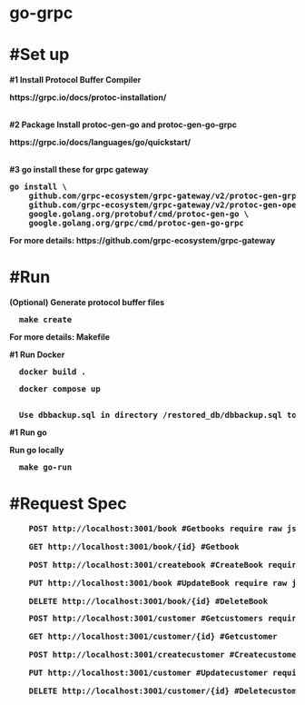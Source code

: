 # go-grpc
<h1>#Set up</h1>
<b>#1 Install Protocol Buffer Compiler
<p>https://grpc.io/docs/protoc-installation/</p>
<br/>
<b>#2 Package Install protoc-gen-go and protoc-gen-go-grpc</b>
<p>https://grpc.io/docs/languages/go/quickstart/</p>
<br/>
<b>#3 go install these for grpc gateway</b>
<pre>
go install \
    github.com/grpc-ecosystem/grpc-gateway/v2/protoc-gen-grpc-gateway \
    github.com/grpc-ecosystem/grpc-gateway/v2/protoc-gen-openapiv2 \
    google.golang.org/protobuf/cmd/protoc-gen-go \
    google.golang.org/grpc/cmd/protoc-gen-go-grpc
</pre>
<p>For more details: https://github.com/grpc-ecosystem/grpc-gateway</p>

<h1>#Run</h1>
<b>(Optional) Generate protocol buffer files</b>
<pre>
  make create
</pre>
<p>For more details: Makefile</p>
    
<b>#1 Run Docker</b>
<pre>
  docker build .
</pre>
<pre>
  docker compose up
</pre>
    
<pre> 
  Use dbbackup.sql in directory /restored_db/dbbackup.sql to manually restored DB PORT: "localhost:5435" USER:"root" PASSWORD:"root"
</pre>
    
<b>#1 Run go</b>
<p>Run go locally </p>
<pre>
  make go-run 
</pre>

<h1>#Request Spec</h1>
<pre>
    POST http://localhost:3001/book #Getbooks require raw json {"page": int64,"per_page": int64}</br>
    GET http://localhost:3001/book/{id} #Getbook</br>
    POST http://localhost:3001/createbook #CreateBook require raw json {"title": string, "genre":string, "author":string}</br>
    PUT http://localhost:3001/book #UpdateBook require raw json {"id":int64 ,"title": string, "genre":string, "author":string}</br>
    DELETE http://localhost:3001/book/{id} #DeleteBook
</pre>

<pre>
    POST http://localhost:3001/customer #Getcustomers require raw json {"page": int64,"per_page": int64}</br>
    GET http://localhost:3001/customer/{id} #Getcustomer</br>
    POST http://localhost:3001/createcustomer #Createcustomer require raw json {"firstname":string,"lastname":string,"age": int64}</br>
    PUT http://localhost:3001/customer #Updatecustomer require raw json {"id":int64 ,"firstname":string,"lastname":string,"age": int64}</br>
    DELETE http://localhost:3001/customer/{id} #Deletecustomer
</pre>

